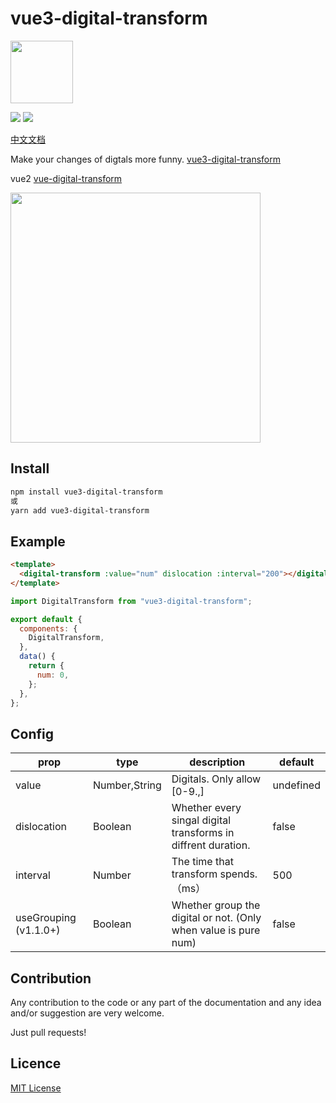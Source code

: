 # vue3-digital-transform

<img src="./assets/logo.jpg" style="width:100px;"/>

![](https://img.shields.io/badge/Github-@ganl-success.svg?style=flat-square)
![](https://img.shields.io/badge/version-v2.0.0-success.svg?style=flat-square)

[中文文档](./README_CN)

Make your changes of digtals more funny. [vue3-digital-transform](https://ganl.github.io/vue3-digital-transform/)

vue2 [vue-digital-transform](https://dakerhub.github.io/vue-digital-transform/)

<img src="./assets/demo.gif" style="width:400px;"/>

## Install

```bash
npm install vue3-digital-transform
或
yarn add vue3-digital-transform
```

## Example

```html
<template>
  <digital-transform :value="num" dislocation :interval="200"></digital-transform>
</template>
```

```js
import DigitalTransform from "vue3-digital-transform";

export default {
  components: {
    DigitalTransform,
  },
  data() {
    return {
      num: 0,
    };
  },
};
```

## Config

| prop                  | type          | description                                                     | default   |
| --------------------- | ------------- | --------------------------------------------------------------- | --------- |
| value                 | Number,String | Digitals. Only allow [0-9.,]                                    | undefined |
| dislocation           | Boolean       | Whether every singal digital transforms in diffrent duration.   | false     |
| interval              | Number        | The time that transform spends.（ms）                           | 500       |
| useGrouping (v1.1.0+) | Boolean       | Whether group the digital or not. (Only when value is pure num) | false     |

## Contribution

Any contribution to the code or any part of the documentation and any idea and/or suggestion are very welcome.

Just pull requests!

## Licence

[MIT License](./LICENCE)
